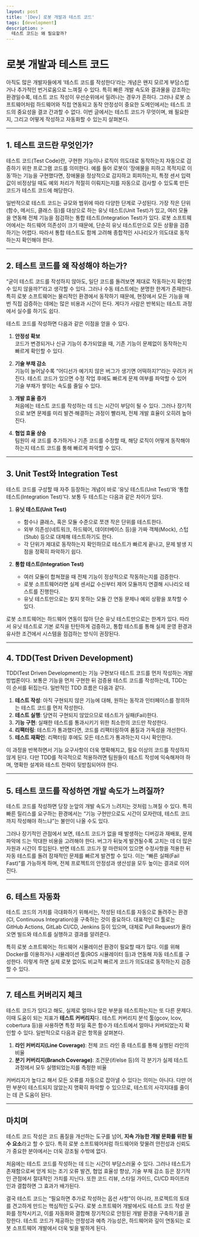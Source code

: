 ```yaml
---
layout: post
title: '[Dev] 로봇 개발과 테스트 코드'
tags: [development]
description: >
  테스트 코드는 왜 필요할까? 
---
```


# 로봇 개발과 테스트 코드

아직도 많은 개발자들에게 ‘테스트 코드를 작성한다’라는 개념은 왠지 모르게 부담스럽거나 추가적인 번거로움으로 느껴질 수 있다. 특히 빠른 개발 속도와 결과물을 강조하는 환경일수록, 테스트 코드 작성이 우선순위에서 밀려나는 경우가 흔하다. 그러나 로봇 소프트웨어처럼 하드웨어와 직접 연동되고 동작 안정성이 중요한 도메인에서는 테스트 코드의 중요성을 결코 간과할 수 없다. 이번 글에서는 테스트 코드가 무엇이며, 왜 필요한지, 그리고 어떻게 작성하고 자동화할 수 있는지 살펴본다.

---

## 1. 테스트 코드란 무엇인가?

테스트 코드(Test Code)란, 구현한 기능이나 로직이 의도대로 동작하는지 자동으로 검증하기 위한 프로그램 코드를 의미한다. 예를 들어 로봇이 ‘장애물을 피하고 목적지로 이동’하는 기능을 구현했다면, 장애물을 정상적으로 감지하고 회피하는지, 특정 센서 입력값이 비정상일 때도 예외 처리가 적절히 이뤄지는지를 자동으로 검사할 수 있도록 만든 코드가 테스트 코드에 해당한다.

일반적으로 테스트 코드는 규모와 범위에 따라 다양한 단계로 구성된다. 가장 작은 단위(함수, 메서드, 클래스 등)를 대상으로 하는 유닛 테스트(Unit Test)가 있고, 여러 모듈을 연동해 전체 기능을 점검하는 통합 테스트(Integration Test)가 있다. 로봇 소프트웨어에서는 하드웨어 의존성이 크기 때문에, 단순히 유닛 테스트만으로 모든 상황을 검증하기는 어렵다. 따라서 통합 테스트도 함께 고려해 종합적인 시나리오가 의도대로 동작하는지 확인해야 한다.

---

## 2. 테스트 코드를 왜 작성해야 하는가?

“굳이 테스트 코드를 작성하지 않아도, 일단 코드를 돌려보면 제대로 작동하는지 확인할 수 있지 않을까?”라고 생각할 수 있다. 그러나 수동 테스트에는 분명한 한계가 존재한다. 특히 로봇 소프트웨어는 물리적인 환경에서 동작하기 때문에, 현장에서 모든 기능을 매번 직접 검증하는 데에는 많은 비용과 시간이 든다. 게다가 사람은 반복되는 테스트 과정에서 실수를 하기도 쉽다.

테스트 코드를 작성하면 다음과 같은 이점을 얻을 수 있다.

1. **안정성 확보**   
   코드가 변경되거나 신규 기능이 추가되었을 때, 기존 기능이 문제없이 동작하는지 빠르게 확인할 수 있다.  

2. **기술 부채 감소**  
   기능이 늘어날수록 “어디선가 예기치 않은 버그가 생기면 어떡하지?”라는 우려가 커진다. 테스트 코드가 있으면 수정 작업 후에도 빠르게 문제 여부를 파악할 수 있어 기술 부채가 쌓이는 속도를 줄일 수 있다.

3. **개발 효율 증가**  
   처음에는 테스트 코드를 작성하는 데 드는 시간이 부담이 될 수 있다. 그러나 장기적으로 보면 문제를 미리 발견·해결하는 과정이 빨라져, 전체 개발 효율이 오히려 높아진다.

4. **협업 효율 상승**  
   팀원이 새 코드를 추가하거나 기존 코드를 수정할 때, 해당 로직이 어떻게 동작해야 하는지 테스트 코드를 통해 빠르게 파악할 수 있다.

---

## 3. Unit Test와 Integration Test

테스트 코드를 구성할 때 자주 등장하는 개념이 바로 ‘유닛 테스트(Unit Test)’와 ‘통합 테스트(Integration Test)’다. 보통 두 테스트는 다음과 같은 차이가 있다.

1. **유닛 테스트(Unit Test)**  
   - 함수나 클래스, 혹은 모듈 수준으로 쪼갠 작은 단위를 테스트한다.  
   - 외부 의존성(네트워크, 하드웨어, 데이터베이스 등)을 가짜 객체(Mock), 스텁(Stub) 등으로 대체해 테스트하기도 한다.  
   - 각 단위가 제대로 동작하는지 확인하므로 테스트가 빠르게 끝나고, 문제 발생 지점을 정확히 파악하기 쉽다.

2. **통합 테스트(Integration Test)**  
   - 여러 모듈이 합쳐졌을 때 전체 기능이 정상적으로 작동하는지를 검증한다.  
   - 로봇 소프트웨어라면 실제 센서값 수신부터 제어 모듈까지 연결해 시나리오 테스트를 진행한다.  
   - 유닛 테스트만으로는 찾지 못하는 모듈 간 연동 문제나 예외 상황을 포착할 수 있다.

로봇 소프트웨어는 하드웨어 연동이 많아 단순 유닛 테스트만으로는 한계가 있다. 따라서 유닛 테스트로 기본 로직을 탄탄하게 검증하고, 통합 테스트를 통해 실제 운영 환경과 유사한 조건에서 시스템을 점검하는 방식이 권장된다.

---

## 4. TDD(Test Driven Development)

TDD(Test Driven Development)는 기능 구현보다 테스트 코드를 먼저 작성하는 개발 방법론이다. 보통은 기능을 먼저 구현한 뒤 검증용 테스트 코드를 작성하는데, TDD는 이 순서를 뒤집는다. 일반적인 TDD 흐름은 다음과 같다.

1. **테스트 작성**: 아직 구현되지 않은 기능에 대해, 원하는 동작과 인터페이스를 정의하는 테스트 코드를 먼저 작성한다.  
2. **테스트 실행**: 당연히 구현되지 않았으므로 테스트가 실패(Fail)한다.  
3. **기능 구현**: 실패한 테스트를 통과시키기 위한 최소한의 코드만 작성한다.  
4. **리팩터링**: 테스트가 통과했다면, 코드를 리팩터링하여 품질과 가독성을 개선한다.  
5. **테스트 재확인**: 리팩터링 후에도 모든 테스트가 통과하는지 다시 확인한다.

이 과정을 반복하면서 기능 요구사항이 더욱 명확해지고, 필요 이상의 코드를 작성하지 않게 된다. 다만 TDD를 적극적으로 적용하려면 팀원들이 테스트 작성에 익숙해져야 하며, 명확한 설계와 테스트 전략이 뒷받침되어야 한다.

---

## 5. 테스트 코드를 작성하면 개발 속도가 느려질까?

테스트 코드를 작성하면 당장 눈앞의 개발 속도가 느려지는 것처럼 느껴질 수 있다. 특히 빠른 릴리스를 요구하는 환경에서는 “기능 구현만으로도 시간이 모자란데, 테스트 코드까지 작성해야 하느냐”는 불만이 나올 수도 있다.

그러나 장기적인 관점에서 보면, 테스트 코드가 없을 때 발생하는 디버깅과 재배포, 문제 파악에 드는 막대한 비용을 고려해야 한다. 버그가 뒤늦게 발견될수록 고치는 데 더 많은 자원과 시간이 투입된다. 반면 테스트 코드가 잘 마련되어 있으면 수정사항을 적용한 뒤 자동 테스트를 돌려 잠재적인 문제를 빠르게 발견할 수 있다. 이는 “빠른 실패(Fail Fast)”를 가능하게 하며, 전체 프로젝트의 안정성과 생산성을 모두 높이는 결과로 이어진다.

---

## 6. 테스트 자동화

테스트 코드의 가치를 극대화하기 위해서는, 작성된 테스트를 자동으로 돌려주는 환경(CI, Continuous Integration)을 구축하는 것이 중요하다. 대표적인 CI 툴로는 GitHub Actions, GitLab CI/CD, Jenkins 등이 있으며, 대체로 Pull Request가 올라오면 빌드와 테스트를 실행하고 결과를 알려준다.

특히 로봇 소프트웨어는 하드웨어 시뮬레이션 환경이 필요할 때가 많다. 이를 위해 Docker를 이용하거나 시뮬레이션 툴(ROS 시뮬레이터 등)과 연동해 자동 테스트를 구성한다. 이렇게 하면 실제 로봇 없이도 비교적 빠르게 코드가 의도대로 동작하는지 검증할 수 있다.

---

## 7. 테스트 커버리지 체크

테스트 코드가 있다고 해도, 실제로 얼마나 많은 부분을 테스트하는지는 또 다른 문제다. 이때 도움이 되는 지표가 **테스트 커버리지**다. 테스트 커버리지 분석 툴(gcov, lcov, cobertura 등)을 사용하면 특정 파일 혹은 함수가 테스트에서 얼마나 커버되었는지 확인할 수 있다. 일반적으로 다음과 같은 항목을 살펴본다.

1. **라인 커버리지(Line Coverage)**: 전체 코드 라인 중 테스트를 통해 실행된 라인의 비율  
2. **분기 커버리지(Branch Coverage)**: 조건문(if/else 등)의 각 분기가 실제 테스트 과정에서 모두 실행되었는지를 측정한 비율  

커버리지가 높다고 해서 모든 오류를 자동으로 잡아낼 수 있다는 의미는 아니다. 다만 어떤 부분이 테스트되지 않았는지 명확히 파악할 수 있으므로, 테스트의 사각지대를 줄이는 데 큰 도움이 된다.

---

## 마치며

테스트 코드 작성은 코드 품질을 개선하는 도구를 넘어, **지속 가능한 개발 문화를 위한 필수 요소**라고 할 수 있다. 특히 로봇 소프트웨어처럼 하드웨어와 맞물려 안전성과 신뢰도가 중요한 분야에서는 더욱 강조될 수밖에 없다.

처음에는 테스트 코드를 작성하는 데 드는 시간이 부담스러울 수 있다. 그러나 테스트가 존재함으로써 얻게 되는 조기 오류 발견, 협업 효율성 향상, 기술 부채 감소 등은 장기적인 관점에서 절대적인 가치를 지닌다. 또한 코드 리뷰, 스타일 가이드, CI/CD 파이프라인과 결합하면 그 효과가 배가된다. 

결국 테스트 코드는 “필요하면 추가로 작성하는 옵션 사항”이 아니라, 프로젝트의 토대를 견고하게 만드는 핵심적인 도구다. 로봇 소프트웨어 개발에서도 테스트 코드 작성 문화를 정착시키고, 이를 자동화와 결합해 장기적으로 안정된 개발 환경을 구축하기를 권장한다. 테스트 코드가 제공하는 안정성과 예측 가능성은, 하드웨어와 깊이 연동되는 로봇 소프트웨어 개발에서 더욱 빛을 발하게 된다.